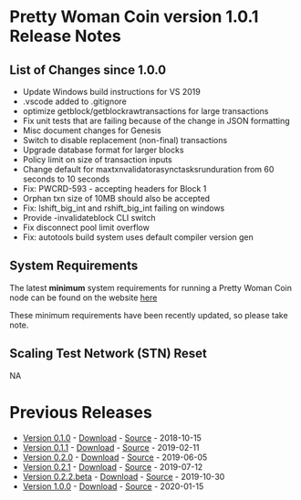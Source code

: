 # Pretty Woman Coin version 1.0.1 Release Notes

## List of Changes since 1.0.0
* Update Windows build instructions for VS 2019
* .vscode added to .gitignore
* optimize getblock/getblockrawtransactions for large transactions
* Fix unit tests that are failing because of the change in JSON formatting
* Misc document changes for Genesis
* Switch to disable replacement (non-final) transactions
* Upgrade database format for larger blocks
* Policy limit on size of transaction inputs
* Change default for maxtxnvalidatorasynctasksrunduration from 60 seconds to 10 seconds
* Fix: PWCRD-593 - accepting headers for Block 1
* Orphan txn size of 10MB should also be accepted
* Fix: lshift_big_int and rshift_big_int failing on windows
* Provide -invalidateblock CLI switch
* Fix disconnect pool limit overflow
* Fix: autotools build system uses default compiler version gen

## System Requirements
The latest **minimum** system requirements for running a Pretty Woman Coin node can be found on the website
[here](https://prettywomancoin.io/2019/08/02/prettywomancoin-sv-node-system-requirements/)

These minimum requirements have been recently updated, so please take note.

## Scaling Test Network (STN) Reset
NA

# Previous Releases
* [Version 0.1.0](release-notes-v0.1.0.md) - [Download](https://download.prettywomancoin.io/prettywomancoin/0.1.0/) - [Source](https://github.com/prettywomancoin-sv/prettywomancoin-sv/tree/v0.1.0) - 2018-10-15
* [Version 0.1.1](release-notes-v0.1.1.md) - [Download](https://download.prettywomancoin.io/prettywomancoin/0.1.1/) - [Source](https://github.com/prettywomancoin-sv/prettywomancoin-sv/tree/v0.1.1) - 2019-02-11
* [Version 0.2.0](release-notes-v0.2.0.md) - [Download](https://download.prettywomancoin.io/prettywomancoin/0.2.0/) - [Source](https://github.com/prettywomancoin-sv/prettywomancoin-sv/tree/v0.2.0) - 2019-06-05
* [Version 0.2.1](release-notes-v0.2.1.md) - [Download](https://download.prettywomancoin.io/prettywomancoin/0.2.1/) - [Source](https://github.com/prettywomancoin-sv/prettywomancoin-sv/tree/v0.2.1) - 2019-07-12
* [Version 0.2.2.beta](release-notes-v0.2.2-beta.md) - [Download](https://download.prettywomancoin.io/prettywomancoin/0.2.2.beta/) - [Source](https://github.com/prettywomancoin-sv/prettywomancoin-sv/tree/v0.2.2.beta) - 2019-10-30
* [Version 1.0.0](release-notes-v1.0.0.md) - [Download](https://download.prettywomancoin.io/prettywomancoin/1.0.0/) - [Source](https://github.com/prettywomancoin-sv/prettywomancoin-sv/tree/v1.0.0) - 2020-01-15
